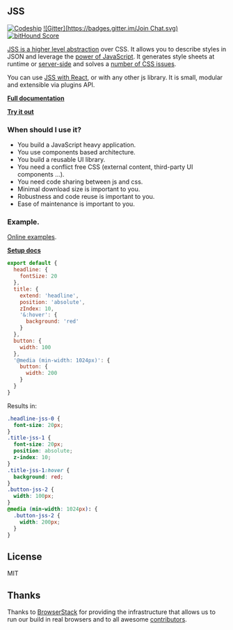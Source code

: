 ## JSS

[![Codeship](https://codeship.com/projects/a63ccb40-5d57-0133-fdca-6a352dca42a3/status?branch=master)](https://www.codeship.io/projects/111070)
[![Gitter](https://badges.gitter.im/Join Chat.svg)](https://gitter.im/jsstyles/jss?utm_source=badge&utm_medium=badge&utm_campaign=pr-badge&utm_content=badge)
[![bitHound Score](https://www.bithound.io/jsstyles/jss/badges/score.svg)](https://www.bithound.io/jsstyles/jss)

[JSS is a higher level abstraction](https://medium.com/@oleg008/jss-is-css-d7d41400b635) over CSS. It allows you to describe styles in JSON and leverage the [power of JavaScript](./docs/vs.md). It generates style sheets at runtime or [server-side](./docs/server-side.md) and solves a [number of CSS issues](./docs/solved-issues.md).

You can use [JSS with React](https://github.com/jsstyles/react-jss), or with any other js library. It is small, modular and extensible via plugins API.

[**Full documentation**](./docs/index.md)

[**Try it out**](http://jsstyles.github.io/repl/)

### When should I use it?

- You build a JavaScript heavy application.
- You use components based architecture.
- You build a reusable UI library.
- You need a conflict free CSS (external content, third-party UI components ...).
- You need code sharing between js and css.
- Minimal download size is important to you.
- Robustness and code reuse is important to you.
- Ease of maintenance is important to you.

### Example.

[Online examples](http://jsstyles.github.io/examples/index.html).

[**Setup docs**](./docs/setup.md)

```javascript
export default {
  headline: {
    fontSize: 20
  },
  title: {
    extend: 'headline',
    position: 'absolute',
    zIndex: 10,
    '&:hover': {
      background: 'red'
    }
  },
  button: {
    width: 100
  },
  '@media (min-width: 1024px)': {
    button: {
      width: 200
    }
  }
}
```

Results in:

```css
.headline-jss-0 {
  font-size: 20px;
}
.title-jss-1 {
  font-size: 20px;
  position: absolute;
  z-index: 10;
}
.title-jss-1:hover {
  background: red;
}
.button-jss-2 {
  width: 100px;
}
@media (min-width: 1024px): {
  .button-jss-2 {
    width: 200px;
  }
}
```

## License

MIT

## Thanks

Thanks to [BrowserStack](https://www.browserstack.com) for providing the infrastructure that allows us to run our build in real browsers and to all awesome [contributors](https://github.com/jsstyles/jss/graphs/contributors).
